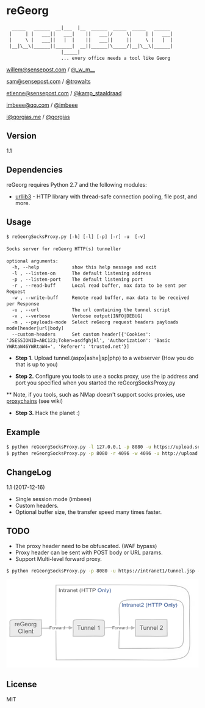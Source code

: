 reGeorg
=========

```                    _____
  _____   ______  __|___  |__  ______  _____  _____   ______
 |     | |   ___||   ___|    ||   ___|/     \|     | |   ___|
 |     \ |   ___||   |  |    ||   ___||     ||     \ |   |  |
 |__|\__\|______||______|  __||______|\_____/|__|\__\|______|
                    |_____|
                    ... every office needs a tool like Georg
```
willem@sensepost.com / [@\_w\_m\_\_]

sam@sensepost.com / [@trowalts]

etienne@sensepost.com / [@kamp_staaldraad]

imbeee@qq.com / [@imbeee]

i@gorgias.me / [@gorgias]


Version
----

1.1

Dependencies
-----------

reGeorg requires Python 2.7 and the following modules:

* [urllib3] - HTTP library with thread-safe connection pooling, file post, and more.
 

Usage
--------------

```
$ reGeorgSocksProxy.py [-h] [-l] [-p] [-r] -u  [-v]

Socks server for reGeorg HTTP(s) tunneller

optional arguments:
  -h, --help            show this help message and exit
  -l , --listen-on      The default listening address
  -p , --listen-port    The default listening port
  -r , --read-buff      Local read buffer, max data to be sent per Request
  -w , --write-buff     Remote read buffer, max data to be received per Response
  -u , --url            The url containing the tunnel script
  -v , --verbose        Verbose output[INFO|DEBUG]
  -m , --payloads-mode  Select reGeorg request headers payloads mode[header|url|body]
  --custom-headers      Set custom header[{'Cookies': 'JSESSIONID=ABC123;Token=asdfghjkl', 'Authorization': 'Basic YWRtaW46YWRtaW4=', 'Referer': 'trusted.net'}]
```

* **Step 1.**
Upload tunnel.(aspx|ashx|jsp|php) to a webserver (How you do that is up to
you)

* **Step 2.**
Configure you tools to use a socks proxy, use the ip address and port you
specified when
you started the reGeorgSocksProxy.py

** Note, if you tools, such as NMap doesn't support socks proxies, use
[proxychains] (see wiki) 

* **Step 3.** Hack the planet :)


Example
---------

```bash
$ python reGeorgSocksProxy.py -l 127.0.0.1 -p 8080 -u https://upload.sensepost.net:8080/tunnel/tunnel.jsp
$ python reGeorgSocksProxy.py -p 8080 -r 4096 -w 4096 -u http://upload.sensepost.net:8080/tunnel/tunnel.jsp --custom-headers "{'Cookies': 'JSESSIONID=ABC123;Token=asdfghjkl', 'Authorization': 'Basic YWRtaW46YWRtaW4=', 'Referer': 'trusted.net'}"
```

ChangeLog
---------

1.1 (2017-12-16)

* Single session mode (imbeee)
* Custom headers.
* Optional buffer size, the transfer speed many times faster.

TODO
---------

* The proxy header need to be obfuscated. (WAF bypass)
* Proxy header can be sent with POST body or URL params.
* Support Multi-level forward proxy.

```bash
$ python reGeorgSocksProxy.py -p 8080 -u https://intranet1/tunnel.jsp -f https://intranet2/tunnel.php http://intranet3/tunnel.aspx
```

![multi_level_proxy](multi_level_proxy.png)

License
----

MIT


[@\_w\_m\_\_]:http://twitter.com/_w_m__
[@trowalts]:http://twitter.com/trowalts
[@kamp_staaldraad]:http://twitter.com/kamp_staaldraad
[@imbeee]:https://www.imbeee.com/
[@gorgias]:https://gorgias.me/
[urllib3]:https://pypi.python.org/pypi/urllib3
[proxychains]:http://sourceforge.net/projects/proxychains/

